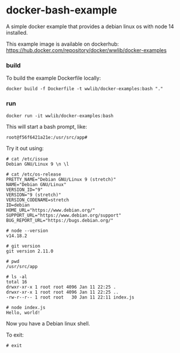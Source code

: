 # docker-bash-example

A simple docker example that provides a debian linux os with node 14 installed.

This example image is available on dockerhub: https://hub.docker.com/repository/docker/wwlib/docker-examples

### build
To build the example Dockerfile locally:
```
docker build -f Dockerfile -t wwlib/docker-examples:bash "."
```

### run
```
docker run -it wwlib/docker-examples:bash
```

This will start a bash prompt, like:

```
root@f56f6421a21e:/usr/src/app#
```

Try it out using:
```
# cat /etc/issue
Debian GNU/Linux 9 \n \l

# cat /etc/os-release
PRETTY_NAME="Debian GNU/Linux 9 (stretch)"
NAME="Debian GNU/Linux"
VERSION_ID="9"
VERSION="9 (stretch)"
VERSION_CODENAME=stretch
ID=debian
HOME_URL="https://www.debian.org/"
SUPPORT_URL="https://www.debian.org/support"
BUG_REPORT_URL="https://bugs.debian.org/"

# node --version
v14.18.2

# git version
git version 2.11.0

# pwd
/usr/src/app

# ls -al
total 16
drwxr-xr-x 1 root root 4096 Jan 11 22:25 .
drwxr-xr-x 1 root root 4096 Jan 11 22:25 ..
-rw-r--r-- 1 root root   30 Jan 11 22:11 index.js

# node index.js
Hello, world!
```

Now you have a Debian linux shell.

To exit:
```
# exit
```
